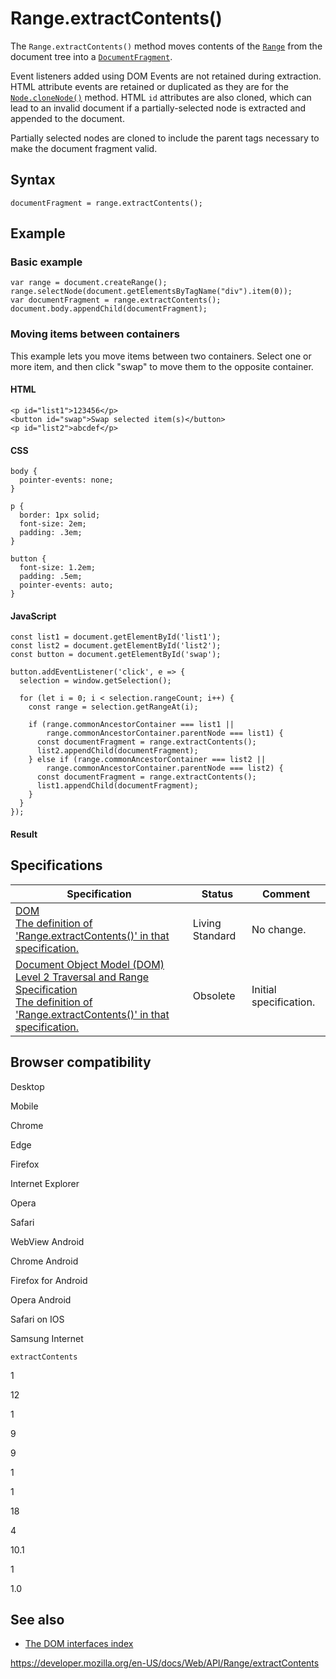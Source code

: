 Range.extractContents()
=======================

The `Range.extractContents()` method moves contents of the [`Range`](../range) from the document tree into a [`DocumentFragment`](../documentfragment).

Event listeners added using DOM Events are not retained during extraction. HTML attribute events are retained or duplicated as they are for the [`Node.cloneNode()`](../node/clonenode) method. HTML `id` attributes are also cloned, which can lead to an invalid document if a partially-selected node is extracted and appended to the document.

Partially selected nodes are cloned to include the parent tags necessary to make the document fragment valid.

Syntax
------

    documentFragment = range.extractContents();

Example
-------

### Basic example

    var range = document.createRange();
    range.selectNode(document.getElementsByTagName("div").item(0));
    var documentFragment = range.extractContents();
    document.body.appendChild(documentFragment);

### Moving items between containers

This example lets you move items between two containers. Select one or more item, and then click "swap" to move them to the opposite container.

#### HTML

    <p id="list1">123456</p>
    <button id="swap">Swap selected item(s)</button>
    <p id="list2">abcdef</p>

#### CSS

    body {
      pointer-events: none;
    }

    p {
      border: 1px solid;
      font-size: 2em;
      padding: .3em;
    }

    button {
      font-size: 1.2em;
      padding: .5em;
      pointer-events: auto;
    }

#### JavaScript

    const list1 = document.getElementById('list1');
    const list2 = document.getElementById('list2');
    const button = document.getElementById('swap');

    button.addEventListener('click', e => {
      selection = window.getSelection();

      for (let i = 0; i < selection.rangeCount; i++) {
        const range = selection.getRangeAt(i);

        if (range.commonAncestorContainer === list1 ||
            range.commonAncestorContainer.parentNode === list1) {
          const documentFragment = range.extractContents();
          list2.appendChild(documentFragment);
        } else if (range.commonAncestorContainer === list2 ||
            range.commonAncestorContainer.parentNode === list2) {
          const documentFragment = range.extractContents();
          list1.appendChild(documentFragment);
        }
      }
    });

#### Result

Specifications
--------------

<table><thead><tr class="header"><th>Specification</th><th>Status</th><th>Comment</th></tr></thead><tbody><tr class="odd"><td><a href="https://dom.spec.whatwg.org/#dom-range-extractcontents">DOM<br />
<span class="small">The definition of 'Range.extractContents()' in that specification.</span></a></td><td><span class="spec-living">Living Standard</span></td><td>No change.</td></tr><tr class="even"><td><a href="https://www.w3.org/TR/DOM-Level-2-Traversal-Range/ranges.html#Level2-Range-method-extractContents">Document Object Model (DOM) Level 2 Traversal and Range Specification<br />
<span class="small">The definition of 'Range.extractContents()' in that specification.</span></a></td><td><span class="spec-obsolete">Obsolete</span></td><td>Initial specification.</td></tr></tbody></table>

Browser compatibility
---------------------

Desktop

Mobile

Chrome

Edge

Firefox

Internet Explorer

Opera

Safari

WebView Android

Chrome Android

Firefox for Android

Opera Android

Safari on IOS

Samsung Internet

`extractContents`

1

12

1

9

9

1

1

18

4

10.1

1

1.0

See also
--------

-   [The DOM interfaces index](../document_object_model)

<a href="https://developer.mozilla.org/en-US/docs/Web/API/Range/extractContents" class="_attribution-link">https://developer.mozilla.org/en-US/docs/Web/API/Range/extractContents</a>
